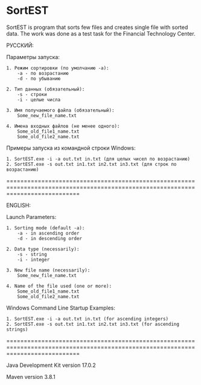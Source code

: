 # SortEST
SortEST is program that sorts few files and creates single file with sorted data. The work was done as a test task for the Financial Technology Center.

РУССКИЙ:

Параметры запуска:
	
	1. Режим сортировки (по умолчанию -a):
		-a - по возрастанию
		-d - по убыванию

	2. Тип данных (обязательный):
		-s - строки
		-i - целые числа
	
	3. Имя получаемого файла (обязательный):
		Some_new_file_name.txt

	4. Имена входных файлов (не менее одного):
		Some_old_file1_name.txt
		Some_old_file2_name.txt

Примеры запуска из командной строки Windows:
 
	1. SortEST.exe -i -a out.txt in.txt (для целых чисел по возрастанию)
	2. SortEST.exe -s out.txt in1.txt in2.txt in3.txt (для строк по возрастанию)

=================================================================================================================================

ENGLISH:

Launch Parameters:

	1. Sorting mode (default -a):
		-a - in ascending order
		-d - in descending order

	2. Data type (necessarily):
		-s - string
		-i - integer
	
	3. New file name (necessarily):
		Some_new_file_name.txt

	4. Name of the file used (one or more):
		Some_old_file1_name.txt
		Some_old_file2_name.txt

Windows Command Line Startup Examples:
 
	1. SortEST.exe -i -a out.txt in.txt (for ascending integers)
	2. SortEST.exe -s out.txt in1.txt in2.txt in3.txt (for ascending strings)

=================================================================================================================================

Java Development Kit version 17.0.2

Maven version 3.8.1

